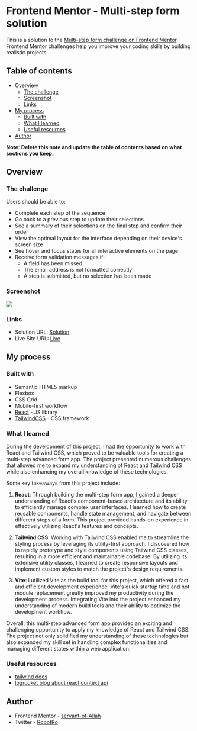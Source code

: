 # Frontend Mentor - Multi-step form solution

This is a solution to the [Multi-step form challenge on Frontend Mentor](https://www.frontendmentor.io/challenges/multistep-form-YVAnSdqQBJ). Frontend Mentor challenges help you improve your coding skills by building realistic projects.

## Table of contents

- [Overview](#overview)
  - [The challenge](#the-challenge)
  - [Screenshot](#screenshot)
  - [Links](#links)
- [My process](#my-process)
  - [Built with](#built-with)
  - [What I learned](#what-i-learned)
  - [Useful resources](#useful-resources)
- [Author](#author)

**Note: Delete this note and update the table of contents based on what sections you keep.**

## Overview

### The challenge

Users should be able to:

- Complete each step of the sequence
- Go back to a previous step to update their selections
- See a summary of their selections on the final step and confirm their order
- View the optimal layout for the interface depending on their device's screen size
- See hover and focus states for all interactive elements on the page
- Receive form validation messages if:
  - A field has been missed
  - The email address is not formatted correctly
  - A step is submitted, but no selection has been made

### Screenshot

![](./ss.jpg)

### Links

- Solution URL: [Solution](https://your-solution-url.com)
- Live Site URL: [Live](https://multi-step-form-robot01.web.app)

## My process

### Built with

- Semantic HTML5 markup
- Flexbox
- CSS Grid
- Mobile-first workflow
- [React](https://reactjs.org/) - JS library
- [TailwindCSS](https://tailwindcss.com) - CSS framework

### What I learned

During the development of this project, I had the opportunity to work with React and Tailwind CSS, which proved to be valuable tools for creating a multi-step advanced form app. The project presented numerous challenges that allowed me to expand my understanding of React and Tailwind CSS while also enhancing my overall knowledge of these technologies.

Some key takeaways from this project include:

1. **React**: Through building the multi-step form app, I gained a deeper understanding of React's component-based architecture and its ability to efficiently manage complex user interfaces. I learned how to create reusable components, handle state management, and navigate between different steps of a form. This project provided hands-on experience in effectively utilizing React's features and concepts.

2. **Tailwind CSS**: Working with Tailwind CSS enabled me to streamline the styling process by leveraging its utility-first approach. I discovered how to rapidly prototype and style components using Tailwind CSS classes, resulting in a more efficient and maintainable codebase. By utilizing its extensive utility classes, I learned to create responsive layouts and implement custom styles to match the project's design requirements.

3. **Vite**: I utilized Vite as the build tool for this project, which offered a fast and efficient development experience. Vite's quick startup time and hot module replacement greatly improved my productivity during the development process. Integrating Vite into the project enhanced my understanding of modern build tools and their ability to optimize the development workflow.

Overall, this multi-step advanced form app provided an exciting and challenging opportunity to apply my knowledge of React and Tailwind CSS. The project not only solidified my understanding of these technologies but also expanded my skill set in handling complex functionalities and managing different states within a web application.

### Useful resources

- [tailwind docs](https://tailwindcss.com/docs)
- [logrocket blog about react context api](https://blog.logrocket.com/react-context-api-deep-dive-examples/)

## Author

- Frontend Mentor - [servant-of-Allah](https://www.frontendmentor.io/profile/servant-of-allah)
- Twitter - [RobotRo](https://twitter.com/RobotRo63104)

